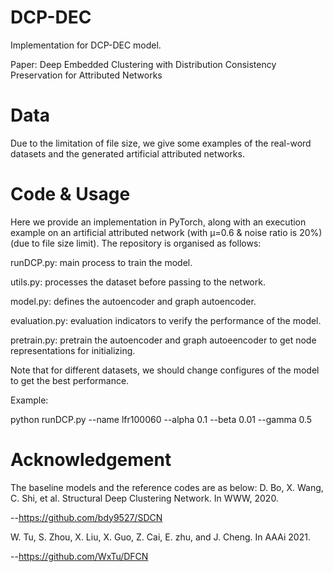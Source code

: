 # DCP-DEC
Implementation for DCP-DEC model.

Paper: Deep Embedded Clustering with Distribution Consistency Preservation for Attributed Networks

# Data
Due to the limitation of file size, we give some examples of the real-word datasets and the generated artificial attributed networks.

# Code & Usage
Here we provide an implementation in PyTorch, along with an execution example on an artificial attributed network (with μ=0.6 & noise ratio is 20%)(due to file size limit). The repository is organised as follows:

runDCP.py: main process to train the model.

utils.py: processes the dataset before passing to the network.

model.py: defines the autoencoder and graph autoencoder.

evaluation.py: evaluation indicators to verify the performance of the model.

pretrain.py: pretrain the autoencoder and graph autoeencoder to get node representations for initializing.

Note that for different datasets, we should change configures of the model to get the best performance.

Example:

python runDCP.py --name lfr100060 --alpha 0.1 --beta 0.01 --gamma 0.5

# Acknowledgement
The baseline models and the reference codes are as below:
D. Bo, X. Wang, C. Shi, et al. Structural Deep Clustering Network. In WWW, 2020.

--https://github.com/bdy9527/SDCN

W. Tu, S. Zhou, X. Liu, X. Guo, Z. Cai, E. zhu, and J. Cheng. In AAAi 2021.

--https://github.com/WxTu/DFCN
